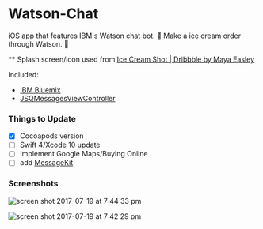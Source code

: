 # Watson-Chat

iOS app that features IBM's Watson chat bot. :icecream: Make a ice cream order through Watson. :ice_cream:

** Splash screen/icon used from [Ice Cream Shot | Dribbble by Maya Easley](https://dribbble.com/shots/2023249-Ice-Cream-Cone)

Included:

- [IBM Bluemix](https://www.ibm.com/cloud-computing/bluemix/what-is-bluemix "IBM Bluemix")
- [JSQMessagesViewController](https://github.com/jessesquires/JSQMessagesViewController "JSQMessagesViewController")

### Things to Update

- [x] Cocoapods version
- [ ] Swift 4/Xcode 10 update
- [ ] Implement Google Maps/Buying Online
- [ ] add [MessageKit](https://github.com/MessageKit/MessageKit "MessageKit")

### Screenshots

![screen shot 2017-07-19 at 7 44 33 pm](https://user-images.githubusercontent.com/24944725/28395634-00d11882-6cbb-11e7-8288-bdc280dd8e51.png)

![screen shot 2017-07-19 at 7 42 29 pm](https://user-images.githubusercontent.com/24944725/28395635-00e7b11e-6cbb-11e7-95d0-93679f723c39.png)

